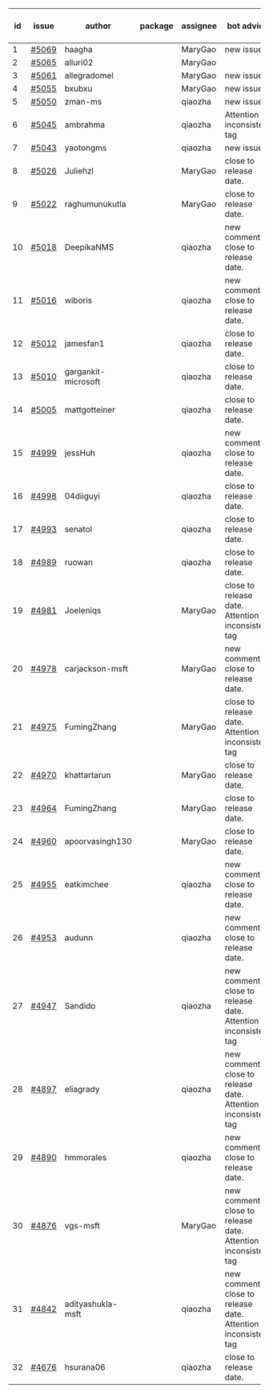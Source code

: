 | id | issue | author | package | assignee | bot advice | created date of issue | target release date | date from target |
| ------ | ------ | ------ | ------ | ------ | ------ | ------ | ------ | :-----: |
| 1 | [#5069](https://github.com/Azure/sdk-release-request/issues/5069) | haagha |  | MaryGao | new issue. | 03-21 | 04-26 |  |
| 2 | [#5065](https://github.com/Azure/sdk-release-request/issues/5065) | alluri02 |  | MaryGao |  | 03-20 | 04-26 |  |
| 3 | [#5061](https://github.com/Azure/sdk-release-request/issues/5061) | allegradomel |  | MaryGao | new issue. | 03-19 | 04-26 |  |
| 4 | [#5055](https://github.com/Azure/sdk-release-request/issues/5055) | bxubxu |  | MaryGao | new issue. | 03-18 | 04-26 |  |
| 5 | [#5050](https://github.com/Azure/sdk-release-request/issues/5050) | zman-ms |  | qiaozha | new issue. | 03-15 | 04-26 |  |
| 6 | [#5045](https://github.com/Azure/sdk-release-request/issues/5045) | ambrahma |  | qiaozha | Attention to inconsistent tag | 03-15 | 04-26 |  |
| 7 | [#5043](https://github.com/Azure/sdk-release-request/issues/5043) | yaotongms |  | qiaozha | new issue. | 03-13 | 04-26 |  |
| 8 | [#5026](https://github.com/Azure/sdk-release-request/issues/5026) | Juliehzl |  | MaryGao | close to release date.  | 03-05 | 03-22 | 0 |
| 9 | [#5022](https://github.com/Azure/sdk-release-request/issues/5022) | raghumunukutla |  | MaryGao | close to release date.  | 03-04 | 03-22 | 0 |
| 10 | [#5018](https://github.com/Azure/sdk-release-request/issues/5018) | DeepikaNMS |  | qiaozha | new comment. close to release date.  | 02-29 | 03-22 | 0 |
| 11 | [#5016](https://github.com/Azure/sdk-release-request/issues/5016) | wiboris |  | qiaozha | new comment. close to release date.  | 02-29 | 03-22 | 0 |
| 12 | [#5012](https://github.com/Azure/sdk-release-request/issues/5012) | jamesfan1 |  | qiaozha | close to release date.  | 02-28 | 03-22 | 0 |
| 13 | [#5010](https://github.com/Azure/sdk-release-request/issues/5010) | gargankit-microsoft |  | qiaozha | close to release date.  | 02-28 | 03-22 | 0 |
| 14 | [#5005](https://github.com/Azure/sdk-release-request/issues/5005) | mattgotteiner |  | qiaozha | close to release date.  | 02-27 | 03-22 | 0 |
| 15 | [#4999](https://github.com/Azure/sdk-release-request/issues/4999) | jessHuh |  | qiaozha | new comment. close to release date.  | 02-27 | 03-22 | 0 |
| 16 | [#4998](https://github.com/Azure/sdk-release-request/issues/4998) | 04diiguyi |  | qiaozha | close to release date.  | 02-27 | 03-22 | 0 |
| 17 | [#4993](https://github.com/Azure/sdk-release-request/issues/4993) | senatol |  | qiaozha | close to release date.  | 02-27 | 03-22 | 0 |
| 18 | [#4989](https://github.com/Azure/sdk-release-request/issues/4989) | ruowan |  | qiaozha | close to release date.  | 02-27 | 03-22 | 0 |
| 19 | [#4981](https://github.com/Azure/sdk-release-request/issues/4981) | Joeleniqs |  | MaryGao | close to release date.  Attention to inconsistent tag | 02-24 | 03-22 | 0 |
| 20 | [#4978](https://github.com/Azure/sdk-release-request/issues/4978) | carjackson-msft |  | MaryGao | new comment. close to release date.  | 02-22 | 03-22 | 0 |
| 21 | [#4975](https://github.com/Azure/sdk-release-request/issues/4975) | FumingZhang |  | MaryGao | close to release date.  Attention to inconsistent tag | 02-21 | 03-22 | 0 |
| 22 | [#4970](https://github.com/Azure/sdk-release-request/issues/4970) | khattartarun |  | MaryGao | close to release date.  | 02-20 | 03-22 | 0 |
| 23 | [#4964](https://github.com/Azure/sdk-release-request/issues/4964) | FumingZhang |  | MaryGao | close to release date.  | 02-19 | 03-22 | 0 |
| 24 | [#4960](https://github.com/Azure/sdk-release-request/issues/4960) | apoorvasingh130 |  | MaryGao | close to release date.  | 02-19 | 03-22 | 0 |
| 25 | [#4955](https://github.com/Azure/sdk-release-request/issues/4955) | eatkimchee |  | qiaozha | new comment. close to release date.  | 02-17 | 03-22 | 0 |
| 26 | [#4953](https://github.com/Azure/sdk-release-request/issues/4953) | audunn |  | qiaozha | new comment. close to release date.  | 02-16 | 03-22 | 0 |
| 27 | [#4947](https://github.com/Azure/sdk-release-request/issues/4947) | Sandido |  | qiaozha | new comment. close to release date.  Attention to inconsistent tag | 02-15 | 03-22 | 0 |
| 28 | [#4897](https://github.com/Azure/sdk-release-request/issues/4897) | eliagrady |  | qiaozha | new comment. close to release date.  Attention to inconsistent tag | 01-18 | 03-22 | 0 |
| 29 | [#4890](https://github.com/Azure/sdk-release-request/issues/4890) | hmmorales |  | qiaozha | new comment. close to release date.  | 01-16 | 03-22 | 0 |
| 30 | [#4876](https://github.com/Azure/sdk-release-request/issues/4876) | vgs-msft |  | MaryGao | new comment. close to release date.  Attention to inconsistent tag | 01-09 | 03-22 | 0 |
| 31 | [#4842](https://github.com/Azure/sdk-release-request/issues/4842) | adityashukla-msft |  | qiaozha | new comment. close to release date.  Attention to inconsistent tag | 12-20 | 03-22 | 0 |
| 32 | [#4676](https://github.com/Azure/sdk-release-request/issues/4676) | hsurana06 |  | qiaozha | close to release date.  | 10-23 | 03-22 | 0 |

